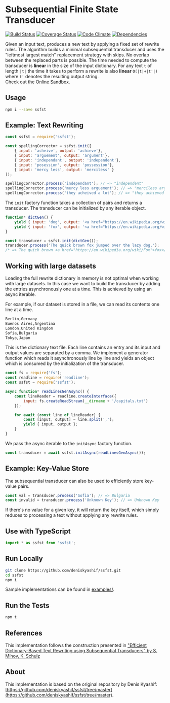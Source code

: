 # Subsequential Finite State Transducer

[![Build Status](https://api.travis-ci.org/deniskyashif/ssfst.svg?branch=master)](https://travis-ci.org/travis-ci.org/deniskyashif/ssfst)
[![Coverage Status](https://coveralls.io/repos/github/deniskyashif/ssfst/badge.svg?branch=master)](https://coveralls.io/github/deniskyashif/ssfst?branch=master)
[![Code Climate](https://codeclimate.com/github/deniskyashif/ssfst/badges/gpa.svg)](https://codeclimate.com/github/deniskyashif/ssfst)
[![Dependencies](https://img.shields.io/badge/dependencies-none-green.svg)](https://www.npmjs.com/package/ssfst)

Given an input text, produces a new text by applying a fixed set of rewrite rules. The algorithm builds a minimal subsequential transducer and uses the "leftmost largest match" replacement strategy with skips. No overlap between the replaced parts is possible. The time needed to compute the transducer is **linear** in the size of the input dictionary. For any  text `t` of length `|t|` the time it takes to perform a rewrite is also **linear** `O(|t|+|t'|)` where `t'` denotes the resulting output string.  
Check out the [Online Sandbox](https://npm.runkit.com/ssfst).

## Usage

```sh
npm i --save ssfst
```

## Example: Text Rewriting

```js
const ssfst = require('ssfst');

const spellingCorrector = ssfst.init([
    { input: 'acheive', output: 'achieve'},
    { input: 'arguement', output: 'argument'},
    { input: 'independant', output: 'independent'},
    { input: 'posession', output: 'possession'},
    { input: 'mercy less', output: 'merciless' }
]);

spellingCorrector.process('independant'); // => "independent"
spellingCorrector.process('mercy less arguement'); // => "merciless argument"
spellingCorrector.process('they acheived a lot'); // => "they achieved a lot"
```

The `init` factory function takes a collection of pairs and returns a transducer. The transducer can be initialized by any iterable object.

```js
function* dictGen() {
    yield { input: 'dog', output: '<a href="https://en.wikipedia.org/wiki/Dog">dog</a>' };
    yield { input: 'fox', output: '<a href="https://en.wikipedia.org/wiki/Fox">fox</a>' };
}

const transducer = ssfst.init(dictGen());
transducer.process('The quick brown fox jumped over the lazy dog.');
/* => The quick brown <a href="https://en.wikipedia.org/wiki/Fox">fox</a> jumped over the lazy <a href="https://en.wikipedia.org/wiki/Dog">dog</a>. */
```

## Working with large datasets

Loading the full rewrite dictionary in memory is not optimal when working with large datasets. In this case we want to build the transducer by adding the entries asynchronously one at a time. This is achieved by using an async iterable.

For example, if our dataset is stored in a file, we can read its contents one line at a time.

```txt
Berlin,Germany
Buenos Aires,Argentina
London,United Kingdom
Sofia,Bulgaria
Tokyo,Japan
```

This is the dictionary text file. Each line contains an entry and its input and output values are separated by a comma. We implement a generator function which reads it asynchronously line by line and yields an object which is consumed by the initialization of the transducer.

```js
const fs = require('fs');
const readline = require('readline');
const ssfst = require('ssfst');

async function* readLinesGenAsync() {
    const lineReader = readline.createInterface({
        input: fs.createReadStream(__dirname + '/capitals.txt')
    });

    for await (const line of lineReader) {
        const [input, output] = line.split(',');
        yield { input, output };
    }
}
```

We pass the async iterable to the `initAsync` factory function.

```js
const transducer = await ssfst.initAsync(readLinesGenAsync());
```

## Example: Key-Value Store

The subsequential transducer can also be used to efficiently store key-value pairs.

```js
const val = transducer.process('Sofia'); // => Bulgaria
const invalid = transducer.process('Unknown Key'); // => Unknown Key
```

If there's no value for a given key, it will return the key itself, which simply reduces to processing a text without applying any rewrite rules.

## Use with TypeScript

```ts
import * as ssfst from 'ssfst';
```

## Run Locally

```sh
git clone https://github.com/deniskyashif/ssfst.git
cd ssfst
npm i
```

Sample implementations can be found in [examples/](https://github.com/deniskyashif/ssfst/tree/master/examples).

## Run the Tests

```sh
npm t
```

## References

This implementation follows the construction presented in ["Efficient Dictionary-Based Text Rewriting using Subsequential Transducers" by S. Mihov, K. Schulz](https://dl.acm.org/doi/abs/10.1017/S1351324905004092)

## About

This implementation is based on the original repository by Denis Kyashif: [https://github.com/deniskyashif/ssfst/tree/master](https://github.com/deniskyashif/ssfst/tree/master).

